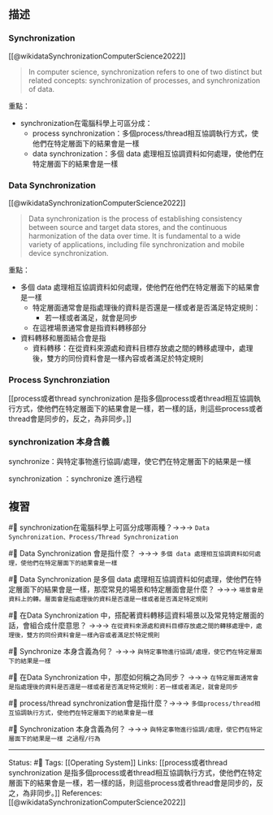 
## 描述


### Synchronization 
[[@wikidataSynchronizationComputerScience2022]]
> In computer science, synchronization refers to one of two distinct but related concepts: synchronization of processes, and synchronization of data.

重點：
- synchronization在電腦科學上可區分成：
	- process synchronization：多個process/thread相互協調執行方式，使他們在特定層面下的結果會是一樣
	- data synchronization：多個 data 處理相互協調資料如何處理，使他們在特定層面下的結果會是一樣



###  Data Synchronization
[[@wikidataSynchronizationComputerScience2022]]
> Data synchronization is the process of establishing consistency between source and target data stores, and the continuous harmonization of the data over time. It is fundamental to a wide variety of applications, including file synchronization and mobile device synchronization.

重點：
- 多個 data 處理相互協調資料如何處理，使他們在他們在特定層面下的結果會是一樣
	- 特定層面通常會是指處理後的資料是否還是一樣或者是否滿足特定規則：
		- 若一樣或者滿足，就會是同步
	- 在這裡場景通常會是指資料轉移部分
- 資料轉移和層面結合會是指
	- 資料轉移：在從資料來源處和資料目標存放處之間的轉移處理中，處理後，雙方的同份資料會是一樣內容或者滿足於特定規則

### Process Synchronziation
[[process或者thread synchronization 是指多個process或者thread相互協調執行方式，使他們在特定層面下的結果會是一樣，若一樣的話，則這些process或者thread會是同步的，反之，為非同步。]]

### synchronization 本身含義

synchronize：與特定事物進行協調/處理，使它們在特定層面下的結果是一樣

synchronization ：synchronize 進行過程


## 複習

#🧠 synchronization在電腦科學上可區分成哪兩種？->->-> `Data Synchronization、Process/Thread Synchronization`
<!--SR:!2023-01-27,52,250-->

#🧠 Data Synchronization 會是指什麼？ ->->-> `多個 data 處理相互協調資料如何處理，使他們在特定層面下的結果會是一樣`
<!--SR:!2023-01-19,47,250-->

#🧠 Data Synchronization 是多個 data 處理相互協調資料如何處理，使他們在特定層面下的結果會是一樣，那麼常見的場景和特定層面會是什麼？ ->->-> `場景會是資料上的轉。層面會是指處理後的資料是否還是一樣或者是否滿足特定規則`
<!--SR:!2023-02-21,68,250-->

#🧠 在Data Synchronization 中，搭配著資料轉移這資料場景以及常見特定層面的話，會組合成什麼意思？ ->->-> `在從資料來源處和資料目標存放處之間的轉移處理中，處理後，雙方的同份資料會是一樣內容或者滿足於特定規則`
<!--SR:!2023-02-14,63,250-->

#🧠 Synchronize 本身含義為何？ ->->-> `與特定事物進行協調/處理，使它們在特定層面下的結果是一樣`
<!--SR:!2023-02-16,64,250-->

#🧠 在Data Synchronization 中，那麼如何稱之為同步？ ->->-> `在特定層面通常會是指處理後的資料是否還是一樣或者是否滿足特定規則：若一樣或者滿足，就會是同步`
<!--SR:!2023-03-02,74,250-->

#🧠 process/thread synchronization會是指什麼？->->-> `多個process/thread相互協調執行方式，使他們在特定層面下的結果會是一樣`
<!--SR:!2023-01-16,44,250-->

#🧠 Synchronization  本身含義為何？ ->->-> `與特定事物進行協調/處理，使它們在特定層面下的結果是一樣 之過程/行為`
<!--SR:!2023-01-30,54,250-->


---
Status: #🌱 
Tags:
[[Operating System]]
Links:
[[process或者thread synchronization 是指多個process或者thread相互協調執行方式，使他們在特定層面下的結果會是一樣，若一樣的話，則這些process或者thread會是同步的，反之，為非同步。]]
References:
[[@wikidataSynchronizationComputerScience2022]]